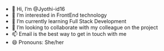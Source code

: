 - 👋 Hi, I’m @Jyothi-id16
- 👀 I’m interested in FrontEnd technology
- 🌱 I’m currently learning Full Stack Development
- 💞️ I’m looking to collaborate with my colleague on the project
- 📫 Email is the best way to get in touch with me
- 😄 Pronouns: She/her

<!---
Jyothi-id16/Jyothi-id16 is a ✨ special ✨ repository because its `README.md` (this file) appears on your GitHub profile.
You can click the Preview link to take a look at your changes.
--->
